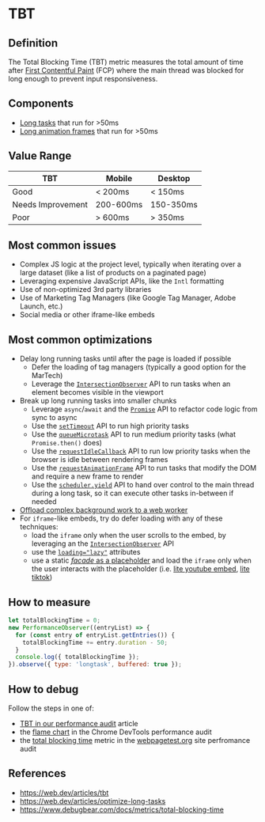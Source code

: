 # TBT

## Definition

The Total Blocking Time (TBT) metric measures the total amount of time after [First Contentful Paint](./fcp.md) (FCP) where the main thread was blocked for long enough to prevent input responsiveness.

## Components

- [Long tasks](https://web.dev/articles/custom-metrics#long-tasks-api) that run for >50ms
- [Long animation frames](https://web.dev/articles/custom-metrics#long-tasks-api) that run for >50ms


## Value Range

| TBT               | Mobile    | Desktop   |
|-------------------|-----------|-----------|
| Good              | < 200ms   | < 150ms   |
| Needs Improvement | 200-600ms | 150-350ms |
| Poor              | > 600ms   | > 350ms   |

## Most common issues

- Complex JS logic at the project level, typically when iterating over a large dataset (like a list of products on a paginated page)
- Leveraging expensive JavaScript APIs, like the `Intl` formatting
- Use of non-optimized 3rd party libraries
- Use of Marketing Tag Managers (like Google Tag Manager, Adobe Launch, etc.)
- Social media or other iframe-like embeds

## Most common optimizations

- Delay long running tasks until after the page is loaded if possible
  - Defer the loading of tag managers (typically a good option for the MarTech)
  - Leverage the [`IntersectionObserver`](https://developer.mozilla.org/en-US/docs/Web/API/IntersectionObserver) API to run tasks when an element becomes visible in the viewport
- Break up long running tasks into smaller chunks
  - Leverage `async`/`await` and the [`Promise`](https://developer.mozilla.org/en-US/docs/Web/JavaScript/Reference/Global_Objects/Promise) API to refactor code logic from sync to async
  - Use the [`setTimeout`](https://developer.mozilla.org/en-US/docs/Web/API/Window/setTimeout) API to run high priority tasks
  - Use the [`queueMicrotask`](https://developer.mozilla.org/en-US/docs/Web/API/Window/queueMicrotask) API to run medium priority tasks (what `Promise.then()` does)
  - Use the [`requestIdleCallback`](https://developer.mozilla.org/en-US/docs/Web/API/Window/requestIdleCallback) API to run low priority tasks when the browser is idle between rendering frames
  - Use the [`requestAnimationFrame`](https://developer.mozilla.org/en-US/docs/Web/API/Window/requestAnimationFrame) API to run tasks that modify the DOM and require a new frame to render
  - Use the [`scheduler.yield`](https://developer.mozilla.org/en-US/docs/Web/API/Scheduler/yield) API to hand over control to the main thread during a long task, so it can execute other tasks in-between if needed
- [Offload complex background work to a web worker](https://web.dev/articles/off-main-thread)
- For `iframe`-like embeds, try do defer loading with any of these techniques:
  - load the `iframe` only when the user scrolls to the embed, by leveraging an the [`IntersectionObserver`](https://developer.mozilla.org/en-US/docs/Web/API/IntersectionObserver) API
  - use the [`loading="lazy"`](https://developer.mozilla.org/en-US/docs/Web/Performance/Lazy_loading#images_and_iframes) attributes
  - use a static [_facade_ as a placeholder](https://developer.chrome.com/docs/lighthouse/performance/third-party-facades) and load the `iframe` only when the user interacts with the placeholder (i.e. [lite youtube embed](https://github.com/paulirish/lite-youtube-embed), [lite tiktok](https://github.com/justinribeiro/lite-tiktok))


## How to measure

```js
let totalBlockingTime = 0;
new PerformanceObserver((entryList) => {
  for (const entry of entryList.getEntries()) {
    totalBlockingTime += entry.duration - 50;
  }
  console.log({ totalBlockingTime });
}).observe({ type: 'longtask', buffered: true });
```

## How to debug

Follow the steps in one of:
- [TBT in our performance audit](./performance-audit.md#tbt) article
- the [flame chart](https://developer.chrome.com/docs/devtools/performance/reference#timings) in the Chrome DevTools performance audit
- the [total blocking time](https://docs.webpagetest.org/getting-started/#total-blocking-time) metric in the [webpagetest.org]() site perfromance audit


## References

- https://web.dev/articles/tbt
- https://web.dev/articles/optimize-long-tasks
- https://www.debugbear.com/docs/metrics/total-blocking-time